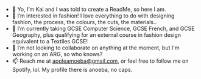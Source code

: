 - 👋 Yo, I’m Kai and I was told to create a ReadMe, so here I am.
- 👀 I’m interested in fashion! I love everything to do with designing fashion, the process, the colours, the cuts, the materials..
- 🌱 I’m currently taking GCSE Computer Science, GCSE French, and GCSE Geography, plus qualifying for an external course in fashion design equivalent to a Textiles GCSE!
- 💞️ I’m not looking to collaborate on anything at the moment, but I'm working on an ARG, so who knows?
- 📫 Reach me at appleamoeba@gmail.com, or feel free to follow me on Spotify, lol. My profile there is anoeba, no caps.

<!---
KaiGunaratnaKarim/KaiGunaratnaKarim is a ✨ special ✨ repository because its `README.md` (this file) appears on your GitHub profile.
You can click the Preview link to take a look at your changes.
--->
